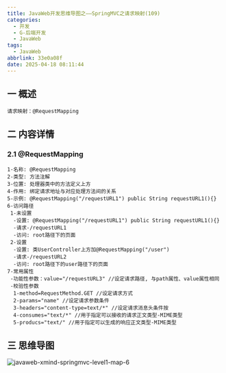 ```yaml
---
title: JavaWeb开发思维导图之——SpringMVC之请求映射(109)
categories:
  - 开发
  - G-后端开发
  - JavaWeb
tags:
  - JavaWeb
abbrlink: 33e0a08f
date: 2025-04-18 08:11:44
---
```

## 一 概述

```
请求映射：@RequestMapping
```

<!--more-->

## 二 内容详情

### 2.1 @RequestMapping

```
1-名称: @RequestMapping
2-类型: 方法注解
3-位置: 处理器类中的方法定义上方
4-作用: 绑定请求地址与对应处理方法间的关系
5-示例: @RequestMapping("/requestURL1") public String requestURL1(){}
6-访问路径
 1-未设置
  -设置: @RequestMapping("/requestURL1") public String requestURL1(){}
  -请求-/requestURL1
  -访问: root路径下的页面
 2-设置
  -设置: 类UserController上方加@RequestMapping("/user")
  -请求-/requestURL2
  -访问: root路径下的user路径下的页面
7-常用属性
 -功能性参数：value="/requestURL3" //设定请求路径, 与path属性、value属性相同
 -校验性参数
  1-method=RequestMethod.GET //设定请求方式
  2-params="name" //设定请求参数条件
  3-headers="content-type=text/*" //设定请求消息头条件按
  4-consumes="text/*" //用于指定可以接收的请求正文类型-MIME类型
  5-producs="text/" //用于指定可以生成的响应正文类型-MIME类型
```


## 三 思维导图

![javaweb-xmind-springmvc-level1-map-6][1]



[1]:https://cdn.jsdelivr.net/gh/PGzxc/CDN/blog-java/javaweb-xmind-springmvc-level1-map-6.png